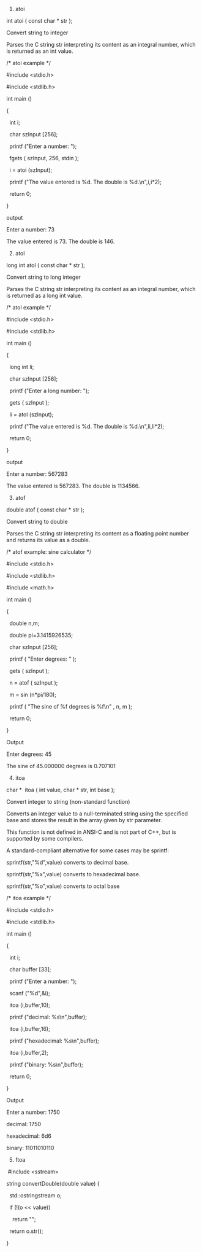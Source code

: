 1. atoi

int atoi ( const char \* str );

Convert string to integer

Parses the C string str interpreting its content as an integral number, which is returned as an int value.

/\* atoi example \*/

\#include &lt;stdio.h&gt;

\#include &lt;stdlib.h&gt;

int main ()

{

  int i;

  char szInput \[256\];

  printf ("Enter a number: ");

  fgets ( szInput, 256, stdin );

  i = atoi (szInput);

  printf ("The value entered is %d. The double is %d.\\n",i,i\*2);

  return 0;

}

output

Enter a number: 73

The value entered is 73. The double is 146.

2. atol

long int atol ( const char \* str );

Convert string to long integer

Parses the C string str interpreting its content as an integral number, which is returned as a long int value.

/\* atol example \*/

\#include &lt;stdio.h&gt;

\#include &lt;stdlib.h&gt;

int main ()

{

  long int li;

  char szInput \[256\];

  printf ("Enter a long number: ");

  gets ( szInput );

  li = atol (szInput);

  printf ("The value entered is %d. The double is %d.\\n",li,li\*2);

  return 0;

}

output

Enter a number: 567283

The value entered is 567283. The double is 1134566.

3. atof

double atof ( const char \* str );

Convert string to double

Parses the C string str interpreting its content as a floating point number and returns its value as a double.

/\* atof example: sine calculator \*/

\#include &lt;stdio.h&gt;

\#include &lt;stdlib.h&gt;

\#include &lt;math.h&gt;

int main ()

{

  double n,m;

  double pi=3.1415926535;

  char szInput \[256\];

  printf ( "Enter degrees: " );

  gets ( szInput );

  n = atof ( szInput );

  m = sin (n\*pi/180);

  printf ( "The sine of %f degrees is %f\\n" , n, m );

  return 0;

}

Output

Enter degrees: 45

The sine of 45.000000 degrees is 0.707101

4. itoa

char \*  itoa ( int value, char \* str, int base );

Convert integer to string (non-standard function)

Converts an integer value to a null-terminated string using the specified base and stores the result in the array given by str parameter.

This function is not defined in ANSI-C and is not part of C++, but is supported by some compilers.

A standard-compliant alternative for some cases may be sprintf:

sprintf(str,"%d",value) converts to decimal base.

sprintf(str,"%x",value) converts to hexadecimal base.

sprintf(str,"%o",value) converts to octal base

/\* itoa example \*/

\#include &lt;stdio.h&gt;

\#include &lt;stdlib.h&gt;

int main ()

{

  int i;

  char buffer \[33\];

  printf ("Enter a number: ");

  scanf ("%d",&i);

  itoa (i,buffer,10);

  printf ("decimal: %s\\n",buffer);

  itoa (i,buffer,16);

  printf ("hexadecimal: %s\\n",buffer);

  itoa (i,buffer,2);

  printf ("binary: %s\\n",buffer);

  return 0;

}

Output

Enter a number: 1750

decimal: 1750

hexadecimal: 6d6

binary: 11011010110

5. ftoa

 \#include &lt;sstream&gt;

string convertDouble(double value) {

  std::ostringstream o;

  if (!(o &lt;&lt; value))

    return "";

  return o.str();

}

